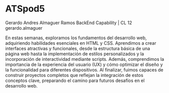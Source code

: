# ATSpod5

Gerardo Andres Almaguer Ramos
BackEnd Capability | CL 12
gerardo.almaguer

En estas semanas, exploramos los fundamentos del desarrollo web, adquiriendo habilidades esenciales en HTML y CSS. Aprendimos a crear interfaces atractivas y funcionales, desde la estructura básica de una página web hasta la implementación de estilos personalizados y la incorporación de interactividad mediante scripts. Además, comprendimos la importancia de la experiencia del usuario (UX) y cómo optimizar el diseño y la funcionalidad para diferentes dispositivos. Al finalizar, fuimos capaces de construir proyectos completos que reflejan la integración de estos conceptos clave, preparando el camino para futuros desafíos en el desarrollo web.